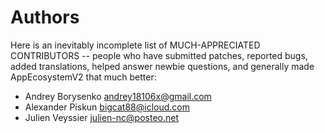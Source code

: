 # Authors

Here is an inevitably incomplete list of MUCH-APPRECIATED CONTRIBUTORS --
people who have submitted patches, reported bugs, added translations, helped
answer newbie questions, and generally made AppEcosystemV2 that much better:

* Andrey Borysenko <andrey18106x@gmail.com>
* Alexander Piskun <bigcat88@icloud.com>
* Julien Veyssier <julien-nc@posteo.net>

[//]: # (<Please alphabetize new entries>)
